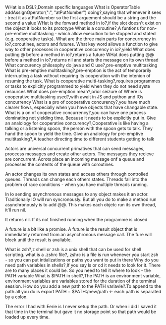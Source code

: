 WHat is a DSL?,Domain specific languages
What is OperatorTable addAssignOperator(":", "atPutNumber") doing?,saying that whenever it sees : treat it as atPutNumber so the first arguement should be a string and the second a value
WHat is the forward method in io?,if the slot doesn't exist on the object it looks to its prototype
What is a coroutine?,A funtions for non-pre-emtive multitasking - which allow execution to be stopped and stated (e.g. cooperative tasks).
What are the three main parts for concurrency in io?,coroutines, actors and futures. 
What key word allows a function to give way to other processes in cooperative concurency in io?,yield
What does putting @ before a method in io?,returns a future
WHat does putting @@ before a method in io?,returns nil and starts the message on its own thread
What concurency philosophy do java and C use?,pre-emptive multitasking
What is pre-emptive multitasking?,pre-emption is the act of temporarily interrupting a task without requiring its cooperation with the intenion of resuming the task. 
What is cooperative multi-tasking?,requires programmes or tasks to explicitly programmed to yield when they do not need syste resources
What does pre-emption mean?,prior seizure of
Where is cooperative multitasking used?,with await in JS and python and IOs concurrency
What is a pro of cooperative concurency?,you have much clearer flows, especially when you have objects that have changable state. 
What is a on of cooperative concurrency?,you can have one process dominating not yielding time. Because it needs to be explicitly put in. 
Give an analology for cooperative concurency?,Cooperative is like having a talking or a listening spoon, the person with the spoon gets to talk. They hand the spoon to yield the time.
Give an analology for pre-emptive multitasking?,A teacher directing time to different students getting to talk

Actors are universal concurrent primatives that can send messages, proccess messages and create other actors. The messages they recieve are concurrent. Acrots place an incoming message onf a queue and processes the contents of the queue with coroutines.

An actor changes its own states and access others through controlled queues.
Threads can change each others states. Threads fall into the problem of race conditions - when you have multiple threads running. 

In Io sending asynchronous messages to any object makes it an actor. 
Traditionally IO will run syncronously. But all you do to make a method run asynchronously is to add @@. This makes each objetc run its own thread, it'll run nil. 

It returns nil. If its not finished running when the programme is closed. 

A future is a bit like a promise. A future is the result object that is immediately returned from an asynchronous message call. 
The fure will block until the result is avaliable.


What is zsh?,z shell or zsh is a unix shell that can be used for shell scripting. 
what is a .zshrc file?,.zshrc is a file is run whenever you start zsh  - so you can put intializations or paths you want to put in there
Why do you need path variables in shells?,If you say ls or cd it needs to look for it. There are to many places it could be. So you need to tell it where to look - the PATH variable
What is $PATH in shell?,The PATH is an environment variable, environment variables are variables stored for the duration of the terminal session. 
How do you add a new path to the PATH variavle?.To append to the path all you do is export PATH = $PATH:/new/path  <- each path is separated by a colon. 

The error I had with Eerie is I never setup the path. Or when i did I saved it that time in the terminal but gave it no storage point so that path would be loaded up every time.

